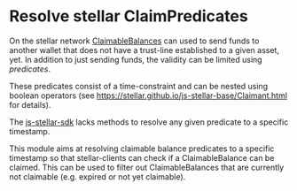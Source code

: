 # Resolve stellar ClaimPredicates
On the stellar network [ClaimableBalances](https://stellar.github.io/js-stellar-base/Claimant.html) can used to send 
funds to another wallet that does not have a trust-line established to a given asset, yet.
In addition to just sending funds, the validity can be limited using *predicates*.

These predicates consist of a time-constraint and can be nested using boolean operators (see
https://stellar.github.io/js-stellar-base/Claimant.html for details).  

The [js-stellar-sdk](https://stellar.github.io/js-stellar-sdk/) lacks methods to resolve any given
predicate to a specific timestamp.

This module aims at resolving claimable balance predicates to a specific timestamp so that stellar-clients
can check if a ClaimableBalance can be claimed. This can be used to filter out ClaimableBalances that are currently
not claimable (e.g. expired or not yet claimable).

